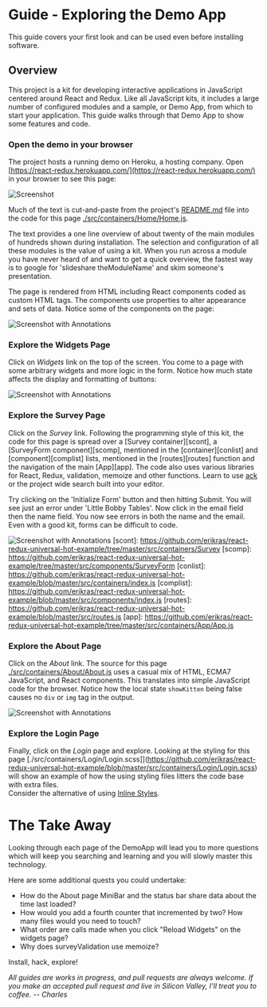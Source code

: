 # Guide - Exploring the Demo App

This guide covers your first look and can be used even before installing software.  

## Overview

This project is a kit for developing interactive applications in JavaScript centered
around React and Redux.  Like all JavaScript kits, it includes a large number of configured
modules and a sample, or Demo App, from which to start your application.  This guide walks 
through that Demo App to show some features and code.

### Open the demo in your browser

The project hosts a running demo on Heroku, a hosting company.  Open 
[https://react-redux.herokuapp.com/](https://react-redux.herokuapp.com/) in your browser to see this page:

![Screenshot](ExploringTheDemoApp/frontpage.png)

Much of the text is cut-and-paste from the project's 
[README.md](https://github.com/erikras/react-redux-universal-hot-example/blob/master/README.md) file into 
the code for this page [./src/containers/Home/Home.js](https://github.com/erikras/react-redux-universal-hot-example/blob/master/src/containers/Home/Home.js).  

The text provides a one line overview of about twenty of the main 
modules of hundreds shown during installation.   The selection 
and configuration of all these modules is the value of using a kit.   When you run across
a module you have never heard of and want to get a quick overview, the fastest way is
to google for 'slideshare theModuleName' and skim someone's presentation.

The page is rendered from HTML including React components coded as custom HTML tags.
The components use properties to alter appearance and sets of data.  Notice some of the components on the page:

![Screenshot with Annotations](ExploringTheDemoApp/frontpage_markup.png)

### Explore the Widgets Page

Click on *Widgets* link on the top of the screen.   You come to a page with some arbitrary widgets and more logic
in the form.  Notice how much state affects the display and formatting of buttons:

![Screenshot with Annotations](ExploringTheDemoApp/widgets_markup.png)

### Explore the Survey Page

Click on the *Survey* link.  Following the programming style of this kit, the code for this page is 
spread over a [Survey container][scont], a [SurveyForm component][scomp], mentioned in the 
[container][conlist] and [component][complist] lists, 
mentioned in the [routes][routes] function and the navigation of the main [App][app].  The code also uses
various libraries for React, Redux, validation, memoize and other functions.   Learn to use [ack](http://beyondgrep.com) 
or the project wide search built into your editor.

Try clicking on the 'Initialize Form' button and then hitting Submit.  You will see just an error under
'Little Bobby Tables'.  Now click in the email field then the name field.   You now see errors in both
the name and the email.  Even with a good kit, forms can be difficult to code.

![Screenshot with Annotations](ExploringTheDemoApp/survey_markup.png)
[scont]: https://github.com/erikras/react-redux-universal-hot-example/tree/master/src/containers/Survey
[scomp]: https://github.com/erikras/react-redux-universal-hot-example/tree/master/src/components/SurveyForm
[conlist]: https://github.com/erikras/react-redux-universal-hot-example/blob/master/src/containers/index.js
[complist]: https://github.com/erikras/react-redux-universal-hot-example/blob/master/src/components/index.js
[routes]: https://github.com/erikras/react-redux-universal-hot-example/blob/master/src/routes.js
[app]: https://github.com/erikras/react-redux-universal-hot-example/tree/master/src/containers/App/App.js

### Explore the About Page

Click on the *About* link.   The source for this page 
[./src/containers/About/About.js](https://github.com/erikras/react-redux-universal-hot-example/blob/master/src/containers/About/About.js)
uses a casual mix of HTML, ECMA7 JavaScript, and React components.   This translates into 
simple JavaScript code for the browser.   Notice how the local state `showKitten` being false causes no
`div` or `img` tag in the output.

![Screenshot with Annotations](ExploringTheDemoApp/about_markup.png)

### Explore the Login Page

Finally, click on the *Login* page and explore.   Looking at the styling for this page 
[./src/containers/Login/Login.scss]](https://github.com/erikras/react-redux-universal-hot-example/blob/master/src/containers/Login/Login.scss)
will show an example of how the using styling files litters the code base with extra files.   
Consider the alternative of using 
[Inline Styles](https://github.com/erikras/react-redux-universal-hot-example/blob/master/docs/InlineStyles.md).

# The Take Away

Looking through each page of the DemoApp will lead you to more questions which will keep you 
searching and learning and you will slowly master this technology.

Here are some additional quests you could undertake:

* How do the About page MiniBar and the status bar share data about the time last loaded?
* How would you add a fourth counter that incremented by two?   How many files would you need
  to touch?
* What order are calls made when you click "Reload Widgets" on the widgets page?
* Why does surveyValidation use memoize?

Install, hack, explore!

*All guides are works in progress, and pull requests are always welcome.  If you make an
accepted pull request and live in Silicon Valley, I'll treat you to coffee.  -- Charles*


